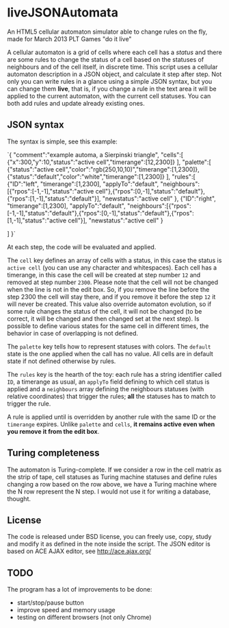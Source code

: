 liveJSONAutomata
================

An HTML5 cellular automaton simulator able to change rules on the fly, made for March 2013 PLT Games "do it live"

A cellular automaton is a grid of cells where each cell has a *status* and there are some rules to change the status of a cell based on the statuses of neighbours and of the cell itself, in discrete time.
This script uses a cellular automaton description in a JSON object, and calculate it step after step.
Not only you can write rules in a glance using a simple JSON syntax, but you can change them __live__, that is, if you change a rule in the text area it will be applied to the current automaton, with the current cell statuses. You can both add rules and update already existing ones.

JSON syntax
-----------
The syntax is simple, see this example:

`{
"comment":"example automa, a Sierpinski triangle",
"cells":[
	{"x":300,"y":10,"status":"active cell","timerange":[12,2300]}
],
"palette":[
	{"status":"active cell","color":"rgb(250,10,10)","timerange":[1,2300]},
	{"status":"default","color":"white","timerange":[1,2300]}
],
"rules":[
{"ID":"left",
"timerange":[1,2300],
"applyTo":"default",
"neighbours":[{"rpos":[-1,-1],"status":"active cell"},{"rpos":[0,-1],"status":"default"},{"rpos":[1,-1],"status":"default"}],
"newstatus":"active cell"
},
{"ID":"right",
"timerange":[1,2300],
"applyTo":"default",
"neighbours":[{"rpos":[-1,-1],"status":"default"},{"rpos":[0,-1],"status":"default"},{"rpos":[1,-1],"status":"active cell"}],
"newstatus":"active cell"
}

]
}`

At each step, the code will be evaluated and applied.

The `cell` key defines an array of cells with a status, in this case the status is `active cell` (you can use any character and whitespaces). Each cell has a timerange, in this case the cell will be created at step number `12` and removed at step number `2300`. Please note that the cell will not be changed when the line is not in the edit box. So, if you remove the line before the step 2300 the cell will stay there, and if you remove it before the step `12` it will never be created. This value also override automaton evolution, so if some rule changes the status of the cell, it will not be changed (to be correct, it will be changed and then changed set at the next step). Is possible to define various states for the same cell in different times, the behavior in case of overlapping is not defined.

The `palette` key tells how to represent statuses with colors. The `default` state is the one applied when the call has no value. All cells are in default state if not defined otherwise by rules.

The `rules` key is the hearth of the toy: each rule has a string identifier called `ID`, a timerange as usual, an `applyTo` field defining to which cell status is applied and a `neighbours` array defining the neighbours statuses (with relative coordinates) that trigger the rules; __all__ the statuses has to match to trigger the rule.

A rule is applied until is overridden by another rule with the same ID or the `timerange` expires. Unlike `palette` and `cells`, __it remains active even when you remove it from the edit box__.

Turing completeness
-------------------
The automaton is Turing-complete. If we consider a row in the cell matrix as the strip of tape, cell statuses as Turing machine statuses and define rules changing a row based on the row above, we have a Turing machine where the N row represent the N step.
I would not use it for writing a database, thought.

License
-------
The code is released under BSD license, you can freely use, copy, study and modify it as defined in the note inside the script.
The JSON editor is based on ACE AJAX editor, see http://ace.ajax.org/ 

TODO
----
The program has a lot of improvements to be done:
* start/stop/pause button
* improve speed and memory usage
* testing on different browsers (not only Chrome)
